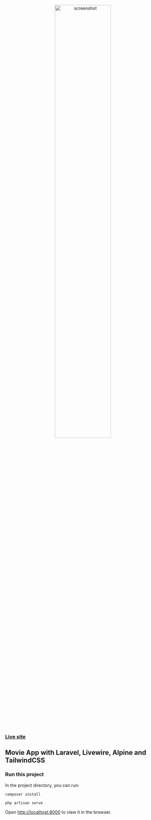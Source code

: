 <p align="center"><a href="https://movies-app-demo.herokuapp.com" target="_blank"><img width="60%" src="https://i.ibb.co/MMYXtFr/Laravel-Movies-App-Screenshot.png" alt="screenshot" border="0"></a></p>

### <a href="https://movies-app-demo.herokuapp.com/" target="_blank">Live site</a>

## Movie App with Laravel, Livewire, Alpine and TailwindCSS

### Run this project

In the project directory, you can run:

```shell
composer install
```

```shell
php artisan serve
```

Open [http://localhost:8000](http://localhost:8000) to view it in the browser.
